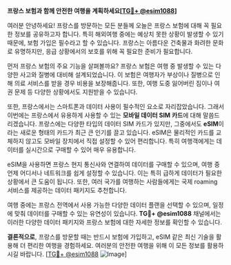 **프랑스 보험과 함께 안전한 여행을 계획하세요[[TG💪+ @esim1088](https://t.me/s/esim1088)]**

여러분 안녕하세요! 프랑스를 방문하는 모든 분들께 오늘은 프랑스 보험에 대해 꼭 필요한 정보를 공유하고자 합니다. 특히 해외여행 중에는 예상치 못한 상황이 발생할 수 있기 때문에, 보험 가입은 필수라고 할 수 있습니다. 프랑스는 아름다운 건축물과 화려한 문화로 유명하지만, 응급 상황에서의 보호를 위해 꼭 필요한 준비가 필요합니다.

먼저 프랑스 보험의 주요 기능을 살펴볼까요? 프랑스 보험은 여행 중 발생할 수 있는 다양한 사고와 질병에 대비해 설계되었습니다. 이 보험은 여행자가 부상이나 질병으로 인해 의료 서비스를 받을 경우 비용을 보장해줍니다. 또한, 여행 도중 잃어버린 짐이나 여권 문제 등 다양한 상황에서도 지원받을 수 있습니다.

또한, 프랑스에서는 스마트폰과 데이터 사용이 필수적인 요소로 자리잡았습니다. 그래서 이번에는 프랑스에서 유용하게 사용할 수 있는 **모바일 데이터 SIM 카드**에 대해 말씀드리겠습니다. 프랑스에는 다양한 타입의 데이터 SIM 카드가 있지만, 그중에서도 **eSIM**이라는 새로운 형태의 카드가 최근 큰 인기를 끌고 있습니다. eSIM은 물리적인 카드를 교체하지 않고도 모바일 장치에서 직접 설정할 수 있어 편리합니다. 특히 여행객에게는 데이터를 실시간으로 구매할 수 있어 매우 유용합니다.

eSIM을 사용하면 프랑스 현지 통신사와 연결하여 데이터를 구매할 수 있으며, 여행 중 언제 어디서나 네트워크를 쉽게 설정할 수 있습니다. 이는 특히 급하게 데이터가 필요한 상황에서 큰 도움이 됩니다. 또한, 여러 국가를 여행하는 사람들에게는 국제 roaming 서비스를 제공하는 데이터 패키지도 추천합니다.

여행 중에는 프랑스 전역에서 사용 가능한 다양한 데이터 플랜을 선택할 수 있으며, 일정에 맞춰 데이터를 구매할 수 있는 유연성이 있습니다. **TG💪+ @esim1088** 채널에서는 이러한 다양한 데이터 패키지와 프랑스 보험에 대한 자세한 정보를 확인할 수 있습니다.

**결론적으로**, 프랑스를 방문할 때는 반드시 보험에 가입하고, eSIM 같은 최신 기술을 활용해 더 편리한 여행을 경험하세요. 여러분의 안전한 여행을 위해 이 모든 정보를 활용하시길 바랍니다. [[TG💪+ @esim1088](https://t.me/s/esim1088) ![Image](https://i.postimg.cc/Y0z9fWf4/image.png)]